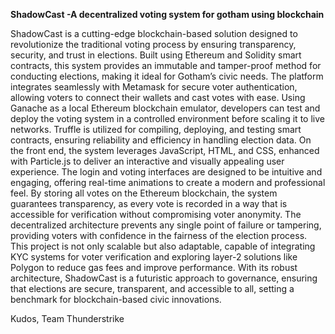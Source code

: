 
**ShadowCast -A decentralized voting system for gotham using blockchain**

ShadowCast is a cutting-edge blockchain-based solution designed to revolutionize the traditional voting process by ensuring transparency, security, and trust in elections. Built using Ethereum and Solidity smart contracts, this system provides an immutable and tamper-proof method for conducting elections, making it ideal for Gotham’s civic needs. The platform integrates seamlessly with Metamask for secure voter authentication, allowing voters to connect their wallets and cast votes with ease. Using Ganache as a local Ethereum blockchain emulator, developers can test and deploy the voting system in a controlled environment before scaling it to live networks. Truffle is utilized for compiling, deploying, and testing smart contracts, ensuring reliability and efficiency in handling election data. On the front end, the system leverages JavaScript, HTML, and CSS, enhanced with Particle.js to deliver an interactive and visually appealing user experience. The login and voting interfaces are designed to be intuitive and engaging, offering real-time animations to create a modern and professional feel. By storing all votes on the Ethereum blockchain, the system guarantees transparency, as every vote is recorded in a way that is accessible for verification without compromising voter anonymity. The decentralized architecture prevents any single point of failure or tampering, providing voters with confidence in the fairness of the election process. This project is not only scalable but also adaptable, capable of integrating KYC systems for voter verification and exploring layer-2 solutions like Polygon to reduce gas fees and improve performance. With its robust architecture, ShadowCast is a futuristic approach to governance, ensuring that elections are secure, transparent, and accessible to all, setting a benchmark for blockchain-based civic innovations.

Kudos,
Team Thunderstrike
